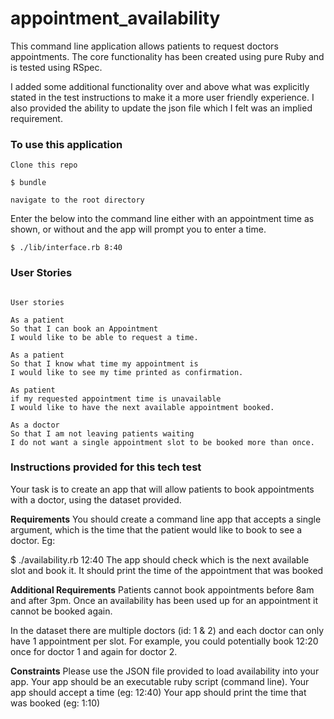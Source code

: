 # appointment_availability

This command line application allows patients to request doctors appointments.  The core functionality has been created using pure Ruby and is tested using RSpec.  

I added some additional functionality over and above what was explicitly stated in the test instructions to make it a more user friendly experience.  I also provided the ability to update the json file which I felt was an implied requirement.

### To use this application

```
Clone this repo
```
```
$ bundle
```
```
navigate to the root directory
```
Enter the below into the command line either with an appointment time as shown, or without and the app will prompt you to enter a time.

```
$ ./lib/interface.rb 8:40
```

### User Stories
```

User stories

As a patient
So that I can book an Appointment
I would like to be able to request a time.

As a patient
So that I know what time my appointment is
I would like to see my time printed as confirmation.

As patient
if my requested appointment time is unavailable
I would like to have the next available appointment booked.

As a doctor
So that I am not leaving patients waiting
I do not want a single appointment slot to be booked more than once.
```
### Instructions provided for this tech test

Your task is to create an app that will allow patients to book appointments with a doctor, using the dataset provided.

**Requirements**
You should create a command line app that accepts a single argument, which is the time that the patient would like to book to see a doctor. Eg:

$ ./availability.rb 12:40
The app should check which is the next available slot and book it. It should print the time of the appointment that was booked

**Additional Requirements**
Patients cannot book appointments before 8am and after 3pm. Once an availability has been used up for an appointment it cannot be booked again.

In the dataset there are multiple doctors (id: 1 & 2) and each doctor can only have 1 appointment per slot. For example, you could potentially book 12:20 once for doctor 1 and again for doctor 2.

**Constraints**
Please use the JSON file provided to load availability into your app.
Your app should be an executable ruby script (command line).
Your app should accept a time (eg: 12:40)
Your app should print the time that was booked (eg: 1:10)
